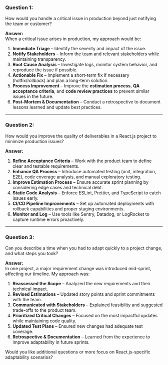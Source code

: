### **Question 1:**  
How would you handle a critical issue in production beyond just notifying the team or customer?

**Answer:**  
When a critical issue arises in production, my approach would be:  
1. **Immediate Triage** – Identify the severity and impact of the issue.  
2. **Notify Stakeholders** – Inform the team and relevant stakeholders while maintaining transparency.  
3. **Root Cause Analysis** – Investigate logs, monitor system behavior, and reproduce the issue if possible.  
4. **Actionable Fix** – Implement a short-term fix if necessary (hotfix/rollback) and plan a long-term solution.  
5. **Process Improvement** – Improve the **estimation process**, **QA acceptance criteria**, and **code review practices** to prevent similar issues in the future.  
6. **Post-Mortem & Documentation** – Conduct a retrospective to document lessons learned and update best practices.  

---

### **Question 2:**  
How would you improve the quality of deliverables in a React.js project to minimize production issues?  

**Answer:**  
1. **Refine Acceptance Criteria** – Work with the product team to define clear and testable requirements.  
2. **Enhance QA Process** – Introduce automated testing (unit, integration, E2E), code coverage analysis, and manual exploratory testing.  
3. **Improve Estimation Process** – Ensure accurate sprint planning by considering edge cases and technical debt.  
4. **Static Code Analysis** – Enforce ESLint, Prettier, and TypeScript to catch issues early.  
5. **CI/CD Pipeline Improvements** – Set up automated deployments with rollback capabilities and proper staging environments.  
6. **Monitor and Log** – Use tools like Sentry, Datadog, or LogRocket to capture runtime errors proactively.  

---

### **Question 3:**  
Can you describe a time when you had to adapt quickly to a project change, and what steps you took?  

**Answer:**  
In one project, a major requirement change was introduced mid-sprint, affecting our timeline. My approach was:  
1. **Reassessed the Scope** – Analyzed the new requirements and their technical impact.  
2. **Revised Estimations** – Updated story points and sprint commitments with the team.  
3. **Communicated with Stakeholders** – Explained feasibility and suggested trade-offs to the product team.  
4. **Prioritized Critical Changes** – Focused on the most impactful updates while maintaining code quality.  
5. **Updated Test Plans** – Ensured new changes had adequate test coverage.  
6. **Retrospective & Documentation** – Learned from the experience to improve adaptability in future sprints.  

Would you like additional questions or more focus on React.js-specific adaptability scenarios?